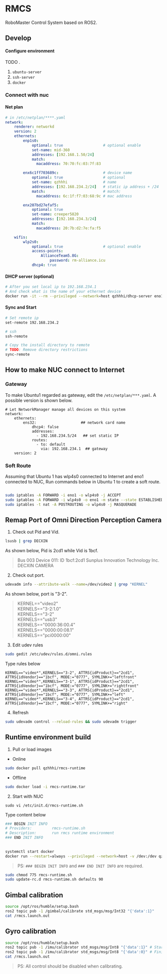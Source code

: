 # RMCS
RoboMaster Control System based on ROS2.

## Develop

#### Configure environment

TODO .

1. `ubuntu-server`
2. `ssh-server`
3. `docker`

### Connect with nuc
#### Net plan

```yaml
# in /etc/netplan/****.yaml
network:
    renderer: networkd
    version: 2
    ethernets:
        enp1s0:
            optional: true                  # optional enable
            set-name: mid-360
            addresses: [192.168.1.50/24]
            match:
              macaddress: 70:70:fc:03:7f:83

        enx6c1ff703689c:                    # device name
            optional: true                  # optional
            set-name: qzhhhi                # name
            addresses: [192.168.234.2/24]   # static ip address + /24
            match:                          # match:
              macaddress: 6c:1f:f7:03:68:9c # mac address

        enx207bd27efaf5:
            optional: true
            set-name: creeper5820
            addresses: [192.168.234.3/24]
            match:  
              macaddress: 20:7b:d2:7e:fa:f5

    wifis:
        wlp2s0:
            optional: true                  # optional enable
            access-points:
                AllianceTeam5.8G:
                    password: rm-alliance.icu
            dhcp4: true
```

#### DHCP server (optional)

```sh
# After you set local ip to 192.168.234.1
# And check what is the name of your ethernet device
docker run -it --rm --privileged --network=host qzhhhi/dhcp-server eno1
```

#### Sync and Start
 
```sh
# Set remote ip
set-remote 192.168.234.2

# ssh
ssh-remote

# Copy the install directory to remote
# TODO: Remove directory restrictions
sync-remote
```

## How to make NUC connect to Internet

### Gateway

To make Ubuntu1 regarded as gateway, edit the `/etc/netplan/***.yaml`. A possible version is shown below.

```
# Let NetworkManager manage all devices on this system
network:
    ethernets:
        ens32:                    ## network card name
            dhcp4: false
            addresses:
              - 192.168.234.5/24   ## set static IP
            routes:
              - to: default
                via: 192.168.234.1  ## gateway
    version: 2
```

### Soft Route

Assuming that Ubuntu 1 has wlp4s0 connected to Internet and eno1 connected to NUC, Run commands below in Ubuntu 1 to create a soft route.

``` bash

sudo iptables -A FORWARD -i eno1 -o wlp4s0 -j ACCEPT
sudo iptables -A FORWARD -i wlp4s0 -o eno1 -m state --state ESTABLISHED,RELATED -j ACCEPT
sudo iptables -t nat -A POSTROUTING -o wlp4s0 -j MASQUERADE


```

## Remap Port of Omni Direction Perception Camera

1. Check out Pid and Vid.

``` bash
lsusb | grep DECXIN
```

As shown below, Pid is 2cd1 while Vid is 1bcf.

> Bus 003 Device 011: ID 1bcf:2cd1 Sunplus Innovation Technology Inc. DECXIN  CAMERA

2. Check out port.

``` bash
udevadm info --attribute-walk --name=/dev/video2 | grep "KERNEL"
```

As shown below, port is "3-2".

> KERNEL=="video2" \
  KERNELS=="3-2:1.0" \
  KERNELS=="3-2" \
  KERNELS=="usb3" \
  KERNELS=="0000:36:00.4" \
  KERNELS=="0000:00:08.1" \
  KERNELS=="pci0000:00" 

3. Edit udev rules

``` bash
sudo gedit /etc/udev/rules.d/omni.rules 
```

Type rules below
```
KERNEL=="video*",KERNELS=="3-2", ATTRS{idProduct}=="2cd1", ATTRS{idVendor}=="1bcf", MODE:="0777", SYMLINK+="leftfront"
KERNEL=="video*",KERNELS=="3-1", ATTRS{idProduct}=="2cd1", ATTRS{idVendor}=="1bcf", MODE:="0777", SYMLINK+="rightfront"
KERNEL=="video*",KERNELS=="3-3", ATTRS{idProduct}=="2cd1", ATTRS{idVendor}=="1bcf", MODE:="0777", SYMLINK+="left"
KERNEL=="video*",KERNELS=="3-4", ATTRS{idProduct}=="2cd1", ATTRS{idVendor}=="1bcf", MODE:="0777", SYMLINK+="right"
```

4. Refresh

``` bash
sudo udevadm control --reload-rules && sudo udevadm trigger
```

## Runtime environment build

1. Pull or load images

- Online

``` bash
sudo docker pull qzhhhi/rmcs-runtime 
```

- Offline 
``` bash
sudo docker load -i rmcs-runtime.tar
```

2. Start with NUC

```
sudo vi /etc/init.d/rmcs-runtime.sh
```

Type content below

``` bash
### BEGIN INIT INFO
# Providers:         rmcs-runtime.sh
# Description:       run rmcs runtime environment
### END INIT INFO
 
 
systemctl start docker
docker run --restart=always --privileged --network=host -v /dev:/dev qzhhhi/rmcs-runtime
```

> PS: `### BEGIN INIT INFO` and `### END INIT INFO` are required.

```bash
sudo chmod 775 rmcs-runtime.sh
sudo update-rc.d rmcs-runtime.sh defaults 90 
```

## Gimbal calibration

``` bash
source /opt/ros/humble/setup.bash 
ros2 topic pub -1 /gimbal/calibrate std_msgs/msg/Int32 "{'data':1}"
cat /rmcs.launch.out
```

## Gyro calibration

``` bash
source /opt/ros/humble/setup.bash 
ros2 topic pub -1 /imu/calibrator std_msgs/msg/Int8 "{'data':1}" # Start calibrating
ros2 topic pub -1 /imu/calibrator std_msgs/msg/Int8 "{'data':0}" # Finish calibrating
cat /rmcs.launch.out
```

> PS: All control should be disabled when calibrating.
